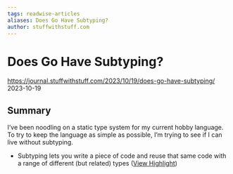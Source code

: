 ```yaml
---
tags: readwise-articles
aliases: Does Go Have Subtyping?
author: stuffwithstuff.com
---
```

# Does Go Have Subtyping?

https://journal.stuffwithstuff.com/2023/10/19/does-go-have-subtyping/
2023-10-19
## Summary
I’ve been noodling on a static type system for my current hobby language. To try to keep the language as simple as possible, I’m trying to see if I can live without subtyping.

- Subtyping lets you write a piece of code and reuse that same code with a range of different (but related) types ([View Highlight](https://read.readwise.io/read/01hf1tvfjs32eb66y60sjtsj8j))
